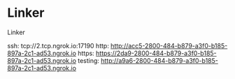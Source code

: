# Linker
Linker

ssh: tcp://2.tcp.ngrok.io:17190 
http: http://acc5-2800-484-b879-a3f0-b185-897a-2c1-ad53.ngrok.io 
https: https://2da9-2800-484-b879-a3f0-b185-897a-2c1-ad53.ngrok.io 
testing: http://a9a6-2800-484-b879-a3f0-b185-897a-2c1-ad53.ngrok.io 